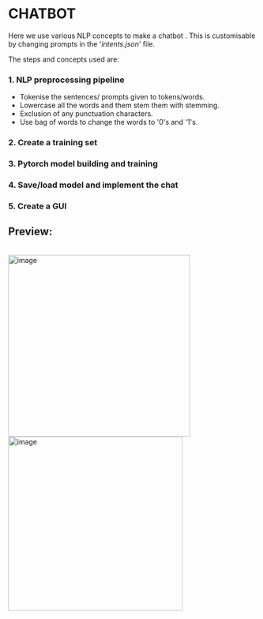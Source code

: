 # CHATBOT 

Here we use various NLP concepts to make a chatbot . This is customisable by changing prompts in the '*intents.json*' file. 

The steps and concepts used are:

### 1. NLP preprocessing pipeline
- Tokenise the sentences/ prompts given to tokens/words.
- Lowercase all the words and them stem them with stemming.
- Exclusion of any punctuation characters.
- Use bag of words to change the words to '0's and '1's.

### 2. Create a training set 

### 3. Pytorch model building and training

### 4. Save/load model and implement the chat

### 5. Create a GUI

<h2>Preview:</h2><br>
<img width="368" alt="image" src="https://github.com/Raiza-02/Chat-bot/assets/89463672/6716c2dd-0dbc-480f-93e4-8154ab5bef13">
<img width="353" alt="image" src="https://github.com/Raiza-02/Chat-bot/assets/89463672/d7bcd194-508d-4de6-a5e7-c4fea9b80fc7">





